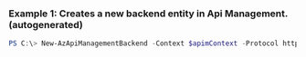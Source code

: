 ### Example 1: Creates a new backend entity in Api Management. (autogenerated)
```powershell
PS C:\> New-AzApiManagementBackend -Context $apimContext -Protocol http -SkipCertificateChainValidation $true -Url https://contoso.com/awesomeapi
```

